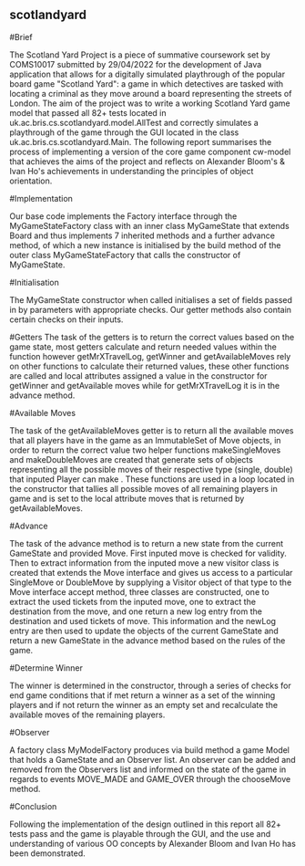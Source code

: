 ## scotlandyard

#Brief

The Scotland Yard Project is a piece of summative coursework set by COMS10017 submitted by 29/04/2022 for the development of Java application that allows for a digitally simulated playthrough of the popular board game "Scotland Yard": a game in which detectives are tasked with locating a criminal as they move around a board representing the streets of London. The aim of the project was to write a working Scotland Yard game model that passed all 82+ tests located in uk.ac.bris.cs.scotlandyard.model.AllTest and correctly simulates a playthrough of the game through the GUI located in the class uk.ac.bris.cs.scotlandyard.Main. The following report summarises the process of implementing a version of the core game component cw-model that achieves the aims of the project and reflects on Alexander Bloom's & Ivan Ho's achievements in understanding the principles of object orientation.


#Implementation

Our base code implements the Factory<GameState> interface through the MyGameStateFactory class with an inner class MyGameState that extends Board and thus implements 7 inherited methods and a further advance method, of which a new instance is initialised by the build method of the outer class MyGameStateFactory that calls the constructor of MyGameState. 


#Initialisation
  
The MyGameState constructor when called initialises a set of fields passed in by parameters with appropriate checks. Our getter methods also contain certain checks on their inputs.


#Getters
The task of the getters is to return the correct values based on the game state, most getters calculate and return needed values within the function however getMrXTravelLog, getWinner and getAvailableMoves rely on other  functions to calculate their returned values, these other functions are called and local attributes assigned a value in the constructor for  getWinner and getAvailable moves while for getMrXTravelLog it is  in the advance method.


#Available Moves
  
The task of the getAvailableMoves getter is to return all the available moves that all players have in the game as an ImmutableSet of Move objects, in order to return the correct value two helper functions makeSingleMoves and makeDoubleMoves are created that generate sets of objects representing all the possible moves of their respective type (single, double) that inputed Player can make . These functions are used in a loop located in the constructor that tallies all possible moves of all remaining players in game and is set to the local attribute moves that is returned by getAvailableMoves.


#Advance
  
The task of the advance method is to return a new state from the current GameState and provided Move. First inputed move is checked for validity. Then to extract information from the inputed move a new visitor class is created that extends the Move interface and gives us access to a particular SingleMove or DoubleMove by supplying a Visitor object of that type to the Move interface accept method, three classes are constructed, one to extract the used tickets from the inputed move, one to extract the destination from the move, and one return a new log entry from the destination and used tickets of move. This information and the newLog entry are then used to update the objects of the current GameState and return a new GameState in the advance method based on the rules of the game. 


#Determine Winner
  
The winner is determined in the constructor, through a series of checks for end game conditions that if met return a winner as a set of the winning players and if not return the winner as an empty set and recalculate the available moves of the remaining players. 


#Observer
  
A factory class MyModelFactory produces via build method a game Model that holds a GameState and an Observer list. An observer can be added and removed from the Observers list  and informed on the state of the game in regards to events MOVE_MADE and GAME_OVER through the chooseMove method.


#Conclusion
  
Following the implementation of the design outlined in this report all 82+ tests pass and the game is playable through the GUI, and the use and understanding of various OO concepts by Alexander Bloom and Ivan Ho has been demonstrated.
